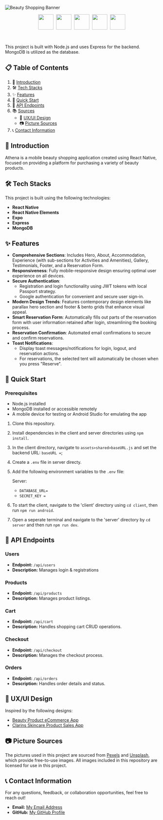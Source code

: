 ![Beauty Shopping Banner](banner.png)

<p align="center">
  <img src="https://cdn.jsdelivr.net/gh/devicons/devicon@latest/icons/react/react-original.svg" width="50" style="margin-right: 5px;" />
  <img src="https://cdn.jsdelivr.net/gh/devicons/devicon@latest/icons/express/express-original.svg" width="50" style="margin-right: 5px;" />
  <img src="https://cdn.jsdelivr.net/gh/devicons/devicon@latest/icons/mongodb/mongodb-original.svg" width="50" style="margin-right: 5px;" />
  <img src="https://cdn.jsdelivr.net/gh/devicons/devicon@latest/icons/redux/redux-original.svg" width="50"  style="margin-right: 5px;"/>
<img src="https://cdn.jsdelivr.net/gh/devicons/devicon@latest/icons/axios/axios-plain.svg" width="50"  />

</p>

<br/>

This project is built with Node.js and uses Express for the backend. MongoDB is utilized as the database.

## 📋 Table of Contents

1. 📖 [Introduction](#introduction)
2. 🛠️ [Tech Stacks](#tech-stacks)
3. ✨ [Features](#features)
4. 🚀 [Quick Start](#quick-start)
5. 📡 [API Endpoints](#api-endpoints)
6. 📚 [Sources](#sources)
   - 🎨 [UX/UI Design](#uxui-design)
   - 📷 [Picture Sources](#picture-sources)
7. 📞 [Contact Information](#contact-information)

## 📖 Introduction

Athena is a mobile beauty shopping application created using React Native, focused on providing a platform for purchasing a variety of beauty products.

## 🛠️ Tech Stacks

This project is built using the following technologies:

- **React Native**
- **React Native Elements**
- **Expo**
- **Express**
- **MongoDB**

## ✨ Features

- **Comprehensive Sections**: Includes Hero, About, Accommodation, Experience (with sub-sections for Activities and Amenities), Gallery, Testimonials, Footer, and a Reservation Form.
- **Responsiveness**: Fully mobile-responsive design ensuring optimal user experience on all devices.
- **Secure Authentication**:
  - Registration and login functionality using JWT tokens with local Passport strategy.
  - Google authentication for convenient and secure user sign-in.
- **Modern Design Trends**: Features contemporary design elements like parallax hero section and footer & bento grids that enhance visual appeal.
- **Smart Reservation Form**: Automatically fills out parts of the reservation form with user information retained after login, streamlining the booking process.
- **Reservation Confirmation**: Automated email confirmations to secure and confirm reservations.
- **Toast Notifications**:
  - Display toast messages/notifications for login, logout, and reservation actions.
  - For reservations, the selected tent will automatically be chosen when you press "Reserve".

## 🚀 Quick Start

### Prerequisites

- Node.js installed
- MongoDB installed or accessible remotely
- A mobile device for testing or Android Studio for emulating the app

1. Clone this repository.
2. Install dependencies in the client and server directories using `npm install`.
3. In the client directory, navigate to `assets>shared>baseURL.js` and set the backend URL: `baseURL =`;
4. Create a `.env` file in server directy.
5. Add the following environment variables to the `.env` file:

   Server:

   - `DATABASE_URL=`
   - `SECRET_KEY =`

6. To start the client, navigate to the 'client' directory using `cd client`, then run `npm run android`.
7. Open a seperate terminal and navigate to the 'server' directory by `cd server` and then run `npm run dev`.

## 📡 API Endpoints

### Users

- **Endpoint:** `/api/users`
- **Description:** Manages login & registrations

### Products

- **Endpoint:** `/api/products`
- **Description:** Manages product listings.

### Cart

- **Endpoint:** `/api/cart`
- **Description:** Handles shopping cart CRUD operations.

### Checkout

- **Endpoint:** `/api/checkout`
- **Description:** Manages the checkout process.

### Orders

- **Endpoint:** `/api/orders`
- **Description:** Handles order details and status.

## 🎨 UX/UI Design

Inspired by the following designs:

- [Beauty Product eCommerce App](https://dribbble.com/shots/18352075-Beauty-Product-eCommerce-App)
- [Clarins Skincare Product Sales App](https://dribbble.com/shots/17736978-Clarins-Skincare-Product-Sales-App)

## 📷 Picture Sources

The pictures used in this project are sourced from [Pexels](https://www.pexels.com/) and [Unsplash](https://unsplash.com/), which provide free-to-use images. All images included in this repository are licensed for use in this project.

## 📞 Contact Information

For any questions, feedback, or collaboration opportunities, feel free to reach out!

- **Email:** [My Email Address](mailto:nikkielizatran@gmail.com)
- **GitHub:** [My GitHub Profile](https://github.com/iamnikkixo)
